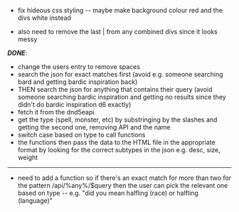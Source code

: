 - fix hideous css styling
-- maybe make background colour red and the divs white instead

- also need to remove the last | from any combined divs since it looks messy








***DONE***:

- change the users entry to remove spaces
- search the json for exact matches first (avoid e.g. someone searching bard and getting bardic inspiration back)
- THEN search the json for anything that contains their query (avoid someone searching bardic inspiration and getting no results since they didn't do bardic inspiration d6 exactly)
- fetch it from the dnd5eapi
- get the type (spell, monster, etc) by substringing by the slashes and getting the second one, removing API and the name 
- switch case based on type to call functions
- the functions then pass the data to the HTML file in the appropriate format by looking for the correct subtypes in the json e.g. desc, size, weight 


***
- need to add a function so if there's an exact match for more than two for the pattern /api/%any%/$query then the user can pick the relevant one based on type
-- e.g. "did you mean halfling (race) or halfling (language)"

